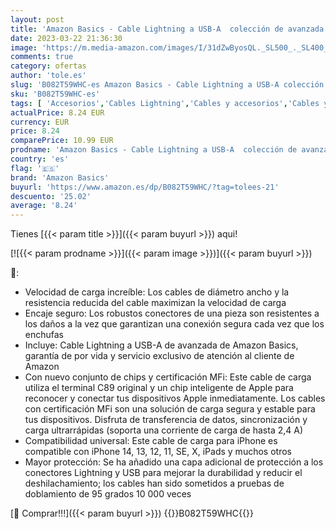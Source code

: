 ```yaml
---
layout: post
title: 'Amazon Basics - Cable Lightning a USB-A  colección de avanzada  cargador para iPhone certificado por MFi  color negro  0 9 m'
date: 2023-03-22 21:36:30
image: 'https://m.media-amazon.com/images/I/31dZwByosQL._SL500_._SL400_.jpg'
comments: true
category: ofertas
author: 'tole.es'
slug: 'B082T59WHC-es Amazon Basics - Cable Lightning a USB-A colección de...'
sku: 'B082T59WHC-es'
tags: [ 'Accesorios','Cables Lightning','Cables y accesorios','Cables y conectores','Informática','amazon basics','iphone','🇪🇸', ]
actualPrice: 8.24 EUR
currency: EUR
price: 8.24
comparePrice: 10.99 EUR
prodname: 'Amazon Basics - Cable Lightning a USB-A  colección de avanzada  cargador para iPhone certificado por MFi  color negro  0 9 m'
country: 'es'
flag: '🇪🇸'
brand: 'Amazon Basics'
buyurl: 'https://www.amazon.es/dp/B082T59WHC/?tag=tolees-21'
descuento: '25.02'
average: '8.24'
---
```


Tienes [{{< param title >}}]({{< param buyurl >}}) aqui!

[![{{< param prodname >}}]({{< param image >}})]({{< param buyurl >}})

🔎:

- Velocidad de carga increíble: Los cables de diámetro ancho y la resistencia reducida del cable maximizan la velocidad de carga
- Encaje seguro: Los robustos conectores de una pieza son resistentes a los daños a la vez que garantizan una conexión segura cada vez que los enchufas
- Incluye: Cable Lightning a USB-A de avanzada de Amazon Basics, garantía de por vida y servicio exclusivo de atención al cliente de Amazon
- Con nuevo conjunto de chips y certificación MFi: Este cable de carga utiliza el terminal C89 original y un chip inteligente de Apple para reconocer y conectar tus dispositivos Apple inmediatamente. Los cables con certificación MFi son una solución de carga segura y estable para tus dispositivos. Disfruta de transferencia de datos, sincronización y carga ultrarrápidas (soporta una corriente de carga de hasta 2,4 A)
- Compatibilidad universal: Este cable de carga para iPhone es compatible con iPhone 14, 13, 12, 11, SE, X, iPads y muchos otros
- Mayor protección: Se ha añadido una capa adicional de protección a los conectores Lightning y USB para mejorar la durabilidad y reducir el deshilachamiento; los cables han sido sometidos a pruebas de doblamiento de 95 grados 10 000 veces

[🛒 Comprar!!!]({{< param buyurl >}})
{{<world>}}B082T59WHC{{</world>}}
